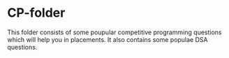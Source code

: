# CP-folder
This folder consists of some poupular competitive programming questions which will help you in placements.
It also contains some populae DSA questions.
